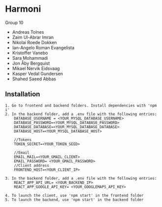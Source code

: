 # Harmoni

Group 10 

  - Andreas Tolnes
  - Zaim Ul-Abrar Imran
  - Nikolai Roede Dokken
  - Ian-Angelo Roman Evangelista
  - Kristoffer Vanebo
  - Sara Mohammadi
  - Jon Åby Bergquist
  - Mikael Nervik Eidsvaag
  - Kasper Vedal Gundersen
  - Shahed Saeed Abbas

## Installation
```
1. Go to frontend and backend folders. Install dependencies with 'npm i'
2. In the backend folder, add a .env file with the following entries:
    DATABASE_USERNAME = <YOUR_MYSQL_DATABASE_USERNAME>
    DATABASE_PASSWORD=<YOUR_MYSQL_DATABASE_PASSWORD>
    DATABASE_DATABASE=<YOUR_MYSQL_DATABASE_DATABASE>
    DATABASE_HOST=<YOUR_MYSQL_DATABASE_HOST>
    
    //Tokens
    TOKEN_SECRET=<YOUR_TOKEN_SEED>
    
    //Email
    EMAIL_MAIL=<YOUR_GMAIL_CLIENT>
    EMAIL_PASSWORD= <YOUR_GMAIL_PASSWORD>
    //Client address
    FRONTEND_HOST=<YOUR_CLIENT_IP>

3. In the backend folder, add a .env file with the following entries:
    REACT_APP_API_URL= <YOUR_BACKEND_IP>
    REACT_APP_GOOGLE_API_KEY= <YOUR_GOOGLEMAPS_API_KEY>

4. To launch the client, use 'npm start' in the frontend folder
5. To launch the backend, use 'npm start' in the backend folder
```
